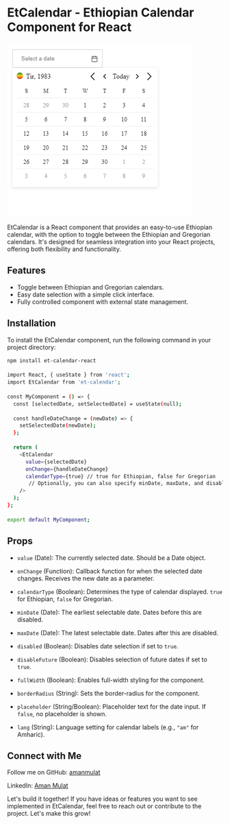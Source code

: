 # EtCalendar - Ethiopian Calendar Component for React

![EtCalendar - Ethiopian Calendar Component for React](https://github.com/amanmulat/et-calendar-react/raw/main/src/assets/eg.png)

EtCalendar is a React component that provides an easy-to-use Ethiopian calendar, with the option to toggle between the Ethiopian and Gregorian calendars. It's designed for seamless integration into your React projects, offering both flexibility and functionality.

## Features

- Toggle between Ethiopian and Gregorian calendars.
- Easy date selection with a simple click interface.
- Fully controlled component with external state management.

## Installation

To install the EtCalendar component, run the following command in your project directory:

```bash
npm install et-calendar-react

import React, { useState } from 'react';
import EtCalendar from 'et-calendar';

const MyComponent = () => {
  const [selectedDate, setSelectedDate] = useState(null);

  const handleDateChange = (newDate) => {
    setSelectedDate(newDate);
  };

  return (
    <EtCalendar
      value={selectedDate}
      onChange={handleDateChange}
      calendarType={true} // true for Ethiopian, false for Gregorian
       // Optionally, you can also specify minDate, maxDate, and disabled here
    />
  );
};

export default MyComponent;
```

## Props

- `value` (Date): The currently selected date. Should be a Date object.

- `onChange` (Function): Callback function for when the selected date changes. Receives the new date as a parameter.

- `calendarType` (Boolean): Determines the type of calendar displayed. `true` for Ethiopian, `false` for Gregorian.

- `minDate` (Date): The earliest selectable date. Dates before this are disabled.

- `maxDate` (Date): The latest selectable date. Dates after this are disabled.

- `disabled` (Boolean): Disables date selection if set to `true`.

- `disableFuture` (Boolean): Disables selection of future dates if set to `true`.

- `fullWidth` (Boolean): Enables full-width styling for the component.

- `borderRadius` (String): Sets the border-radius for the component.

- `placeholder` (String/Boolean): Placeholder text for the date input. If `false`, no placeholder is shown.

- `lang` (String): Language setting for calendar labels (e.g., `"am"` for Amharic).

## Connect with Me

Follow me on GitHub: [amanmulat](https://github.com/amanmulat/et-calendar-react "Github home")

LinkedIn: [Aman Mulat](https://www.linkedin.com/in/aman-mulat-7538ba1b9 "Linkedin home")

Let's build it together! If you have ideas or features you want to see implemented in EtCalendar, feel free to reach out or contribute to the project. Let's make this grow!
